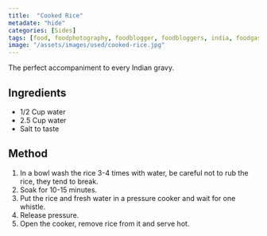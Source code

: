 ```yaml
---
title:  "Cooked Rice"
metadate: "hide"
categories: [Sides]
tags: [food, foodphotography, foodblogger, foodbloggers, india, foodgasm, indianfood, love, foodcoma, foodporn,indiancooking, indianrecipe, foodlovers, indianfood, indianfoodbloggers, foodiesofinstagram, foodlove, indian, indiancouple, eatlocal, eathealthy, eatwell, desifood, trending, tasty, taste, yummyinmytummy, foodie, instafood, instafoodie, foodstagram, instagood, passionatepaprika, foodblog, easy, indian, recipe, mothersrecipe, cooking, easycooking, easyrecipe, simple, simplefood, rice, ricerecipe, cookedrice, steamedrice, easyrice]
image: "/assets/images/used/cooked-rice.jpg"
---
```


The perfect accompaniment to every Indian gravy.  

## Ingredients

- 1/2 Cup water
- 2.5 Cup water
- Salt to taste

## Method

1. In a bowl wash the rice 3-4 times with water, be careful not to rub the rice, they tend to break.
2. Soak for 10-15 minutes. 
3. Put the rice and fresh water in a pressure cooker and wait for one whistle.
4. Release pressure.
5. Open the cooker, remove rice from it and serve hot. 

